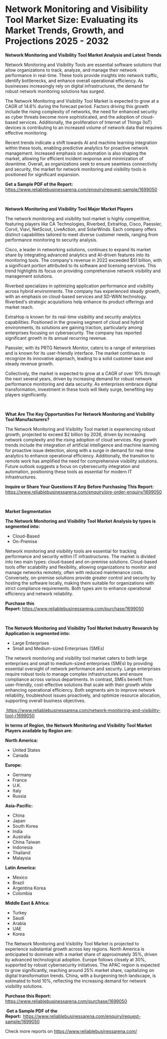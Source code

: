 <p><h1>Network Monitoring and Visibility Tool Market Size: Evaluating its Market Trends, Growth, and Projections 2025 - 2032</h1></p><p><strong>Network Monitoring and Visibility Tool Market Analysis and Latest Trends</strong></p>
<p><p>Network Monitoring and Visibility Tools are essential software solutions that allow organizations to track, analyze, and manage their network performance in real-time. These tools provide insights into network traffic, identify bottlenecks, and enhance overall operational efficiency. As businesses increasingly rely on digital infrastructures, the demand for robust network monitoring solutions has surged.</p><p>The Network Monitoring and Visibility Tool Market is expected to grow at a CAGR of 14.6% during the forecast period. Factors driving this growth include the rising complexity of networks, the need for enhanced security as cyber threats become more sophisticated, and the adoption of cloud-based services. Additionally, the proliferation of Internet of Things (IoT) devices is contributing to an increased volume of network data that requires effective monitoring.</p><p>Recent trends indicate a shift towards AI and machine learning integration within these tools, enabling predictive analytics for proactive network management. Increased emphasis on automation is also shaping the market, allowing for efficient incident response and minimization of downtime. Overall, as organizations seek to ensure seamless connectivity and security, the market for network monitoring and visibility tools is positioned for significant expansion.</p></p>
<p><strong>Get a Sample PDF of the Report:&nbsp;</strong> <a href="https://www.reliablebusinessarena.com/enquiry/request-sample/1699050?utm_campaign=2515&utm_medium=2&utm_source=Github&utm_content=ia&utm_term=27032025&utm_id=network-monitoring-and-visibility-tool">https://www.reliablebusinessarena.com/enquiry/request-sample/1699050</a></p>
<p>&nbsp;</p>
<p><strong>Network Monitoring and Visibility Tool Major Market Players</strong></p>
<p><p>The network monitoring and visibility tool market is highly competitive, featuring players like CA Technologies, Riverbed, ExtraHop, Cisco, Paessler, Corvil, Viavi, NetScout, LiveAction, and SolarWinds. Each company offers distinct capabilities tailored to meet diverse customer needs, ranging from performance monitoring to security analysis.</p><p>Cisco, a leader in networking solutions, continues to expand its market share by integrating advanced analytics and AI-driven features into its monitoring tools. The company's revenue in 2022 exceeded $51 billion, with a significant portion attributed to its software and licensing services. This trend highlights its focus on providing comprehensive network visibility and management solutions.</p><p>Riverbed specializes in optimizing application performance and visibility across hybrid environments. The company has experienced steady growth, with an emphasis on cloud-based services and SD-WAN technology. Riverbed's strategic acquisitions help enhance its product offerings and market reach.</p><p>ExtraHop is known for its real-time visibility and security analytics capabilities. Positioned in the growing segment of cloud and hybrid environments, its solutions are gaining traction, particularly among enterprises focusing on cybersecurity. The company has reported significant growth in its annual recurring revenue.</p><p>Paessler, with its PRTG Network Monitor, caters to a range of enterprises and is known for its user-friendly interface. The market continues to recognize its innovative approach, leading to a solid customer base and steady revenue growth.</p><p>Collectively, the market is expected to grow at a CAGR of over 10% through the next several years, driven by increasing demand for robust network performance monitoring and data security. As enterprises embrace digital transformation, investment in these tools will likely surge, benefiting key players significantly.</p></p>
<p>&nbsp;</p>
<p><strong>What Are The Key Opportunities For Network Monitoring and Visibility Tool Manufacturers?</strong></p>
<p><p>The Network Monitoring and Visibility Tool market is experiencing robust growth, projected to exceed $2 billion by 2026, driven by increasing network complexity and the rising adoption of cloud services. Key growth trends include the integration of artificial intelligence and machine learning for proactive issue detection, along with a surge in demand for real-time analytics to enhance operational efficiency. Additionally, the transition to remote work has amplified the need for comprehensive visibility solutions. Future outlook suggests a focus on cybersecurity integration and automation, positioning these tools as essential for modern IT infrastructures. </p></p>
<p><strong>Inquire or Share Your Questions If Any Before Purchasing This Report:</strong> <a href="https://www.reliablebusinessarena.com/enquiry/pre-order-enquiry/1699050?utm_campaign=2515&utm_medium=2&utm_source=Github&utm_content=ia&utm_term=27032025&utm_id=network-monitoring-and-visibility-tool">https://www.reliablebusinessarena.com/enquiry/pre-order-enquiry/1699050</a></p>
<p>&nbsp;</p>
<p><strong>Market Segmentation</strong></p>
<p><strong>The Network Monitoring and Visibility Tool Market Analysis by types is segmented into:</strong></p>
<p><ul><li>Cloud-Based</li><li>On-Premise</li></ul></p>
<p><p>Network monitoring and visibility tools are essential for tracking performance and security within IT infrastructures. The market is divided into two main types: cloud-based and on-premise solutions. Cloud-based tools offer scalability and flexibility, allowing organizations to monitor and manage networks remotely, often with reduced maintenance costs. Conversely, on-premise solutions provide greater control and security by hosting the software locally, making them suitable for organizations with strict compliance requirements. Both types aim to enhance operational efficiency and network reliability.</p></p>
<p><strong>Purchase this Report:&nbsp;</strong><a href="https://www.reliablebusinessarena.com/purchase/1699050?utm_campaign=2515&utm_medium=2&utm_source=Github&utm_content=ia&utm_term=27032025&utm_id=network-monitoring-and-visibility-tool">https://www.reliablebusinessarena.com/purchase/1699050</a></p>
<p>&nbsp;</p>
<p><strong>The Network Monitoring and Visibility Tool Market Industry Research by Application is segmented into:</strong></p>
<p><ul><li>Large Enterprises</li><li>Small and Medium-sized Enterprises (SMEs)</li></ul></p>
<p><p>The network monitoring and visibility tool market caters to both large enterprises and small to medium-sized enterprises (SMEs) by providing essential oversight of network performance and security. Large enterprises require robust tools to manage complex infrastructures and ensure compliance across various departments. In contrast, SMEs benefit from user-friendly, cost-effective solutions that scale with their growth while enhancing operational efficiency. Both segments aim to improve network reliability, troubleshoot issues proactively, and optimize resource allocation, supporting overall business objectives.</p></p>
<p><a href="https://www.reliablebusinessarena.com/network-monitoring-and-visibility-tool-r1699050?utm_campaign=2515&utm_medium=2&utm_source=Github&utm_content=ia&utm_term=27032025&utm_id=network-monitoring-and-visibility-tool">&nbsp;https://www.reliablebusinessarena.com/network-monitoring-and-visibility-tool-r1699050</a></p>
<p><strong>In terms of Region, the Network Monitoring and Visibility Tool Market Players available by Region are:</strong></p>
<p>
    <p> <strong> North America: </strong>
        <ul>
            <li>United States</li>
            <li>Canada</li>
        </ul>
        </p> 
    <p> <strong> Europe: </strong>
        <ul>
            <li>Germany</li>
            <li>France</li>
            <li>U.K.</li>
            <li>Italy</li>
            <li>Russia</li>
        </ul>
        </p> 
    <p> <strong> Asia-Pacific: </strong>
        <ul>
            <li>China</li>
            <li>Japan</li>
            <li>South Korea</li>
            <li>India</li>
            <li>Australia</li>
            <li>China Taiwan</li>
            <li>Indonesia</li>
            <li>Thailand</li>
            <li>Malaysia</li>
        </ul>
        </p> 
    <p> <strong> Latin America: </strong>
        <ul>
            <li>Mexico</li>
            <li>Brazil</li>
            <li>Argentina Korea</li>
            <li>Colombia</li>
        </ul>
        </p> 
    <p> <strong> Middle East & Africa: </strong>
        <ul>
            <li>Turkey</li>
            <li>Saudi</li>
            <li>Arabia</li>
            <li>UAE</li>
            <li>Korea</li>
        </ul>
    </p>
    </p>
<p><p>The Network Monitoring and Visibility Tool Market is projected to experience substantial growth across key regions. North America is anticipated to dominate with a market share of approximately 35%, driven by advanced technological adoption. Europe follows closely at 30%, supported by robust cybersecurity initiatives. The APAC region is expected to grow significantly, reaching around 25% market share, capitalizing on digital transformation trends. China, with a burgeoning tech landscape, is estimated to hold 10%, reflecting the increasing demand for network visibility solutions.</p></p>
<p><strong>Purchase this Report: </strong><a href="https://www.reliablebusinessarena.com/purchase/1699050?utm_campaign=2515&utm_medium=2&utm_source=Github&utm_content=ia&utm_term=27032025&utm_id=network-monitoring-and-visibility-tool">https://www.reliablebusinessarena.com/purchase/1699050</a></p>
<p>&nbsp;<strong>Get a Sample PDF of the Report:&nbsp;&nbsp;</strong><a href="https://www.reliablebusinessarena.com/enquiry/request-sample/1699050?utm_campaign=2515&utm_medium=2&utm_source=Github&utm_content=ia&utm_term=27032025&utm_id=network-monitoring-and-visibility-tool">https://www.reliablebusinessarena.com/enquiry/request-sample/1699050</a></p>
<p><strong></strong></p>
<p>Check more reports on <a href="https://www.reliablebusinessarena.com/?utm_campaign=2515&utm_medium=2&utm_source=Github&utm_content=ia&utm_term=27032025&utm_id=network-monitoring-and-visibility-tool">https://www.reliablebusinessarena.com/</a></p>